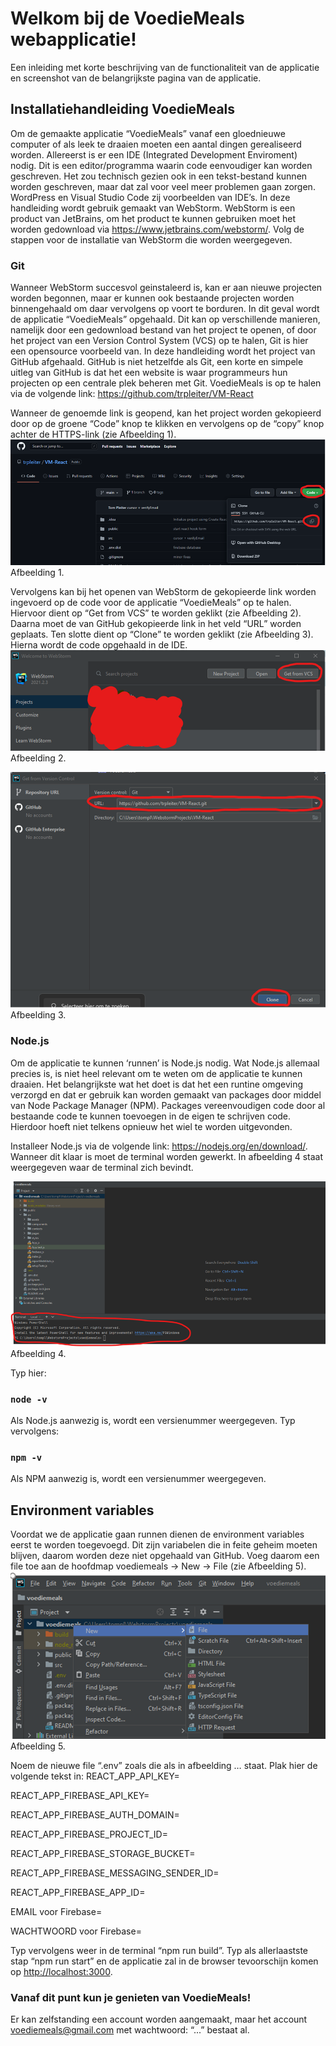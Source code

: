 # Welkom bij de VoedieMeals webapplicatie!

Een inleiding met korte beschrijving van de functionaliteit van de applicatie en screenshot van de belangrijkste pagina
van de applicatie.

## Installatiehandleiding VoedieMeals

Om de gemaakte applicatie “VoedieMeals” vanaf een gloednieuwe computer of als leek te draaien moeten een aantal dingen
gerealiseerd worden. Allereerst is er een IDE (Integrated Development Enviroment) nodig. Dit is een editor/programma
waarin code eenvoudiger kan worden geschreven. Het zou technisch gezien ook in een tekst-bestand kunnen worden
geschreven, maar dat zal voor veel meer problemen gaan zorgen. WordPress en Visual Studio Code zij voorbeelden van
IDE’s. In deze handleiding wordt gebruik gemaakt van WebStorm. WebStorm is een product van JetBrains, om het product te
kunnen gebruiken moet het worden gedownload via https://www.jetbrains.com/webstorm/. Volg de stappen voor de installatie
van WebStorm die worden weergegeven.

### Git

Wanneer WebStorm succesvol geinstaleerd is, kan er aan nieuwe projecten worden begonnen, maar er kunnen ook bestaande
projecten worden binnengehaald om daar vervolgens op voort te borduren. In dit geval wordt de applicatie “VoedieMeals”
opgehaald. Dit kan op verschillende manieren, namelijk door een gedownload bestand van het project te openen, of door
het project van een Version Control System (VCS) op te halen, Git is hier een opensource voorbeeld van. In deze
handleiding wordt het project van GitHub afgehaald. GitHub is niet hetzelfde als Git, een korte en simpele uitleg van
GitHub is dat het een website is waar programmeurs hun projecten op een centrale plek beheren met Git. VoedieMeals is op
te halen via de volgende link: https://github.com/trpleiter/VM-React

Wanneer de genoemde link is geopend, kan het project worden gekopieerd door op de groene “Code” knop te klikken en
vervolgens op de “copy” knop achter de HTTPS-link (zie Afbeelding 1).
![img.png](src/assets/github.png)
Afbeelding 1.

Vervolgens kan bij het openen van WebStorm de gekopieerde link worden ingevoerd op de code voor de applicatie
“VoedieMeals” op te halen. Hiervoor dient op “Get from VCS” te worden geklikt (zie Afbeelding 2). Daarna moet de van
GitHub gekopieerde link in het veld “URL” worden geplaats. Ten slotte dient op “Clone” te worden geklikt (zie Afbeelding
3). Hierna wordt de code opgehaald in de IDE.
![img.png](src/assets/git1.png)
Afbeelding 2.

![img.png](src/assets/git2.png)
Afbeelding 3.

### Node.js

Om de applicatie te kunnen ‘runnen’ is Node.js nodig. Wat Node.js allemaal precies is, is niet heel relevant om te weten
om de applicatie te kunnen draaien. Het belangrijkste wat het doet is dat het een runtine omgeving verzorgd en dat er
gebruik kan worden gemaakt van packages door middel van Node Package Manager (NPM). Packages vereenvoudigen code door al
bestaande code te kunnen toevoegen in de eigen te schrijven code. Hierdoor hoeft niet telkens opnieuw het wiel te worden
uitgevonden.

Installeer Node.js via de volgende link: https://nodejs.org/en/download/. Wanneer dit klaar is moet de terminal worden
gewerkt. In afbeelding 4 staat weergegeven waar de terminal zich bevindt.

![img.png](src/assets/terminalIDE.png)
Afbeelding 4.

Typ hier:

### `node -v`

Als Node.js aanwezig is, wordt een versienummer weergegeven. Typ vervolgens:

### `npm -v`

Als NPM aanwezig is, wordt een versienummer weergegeven.

## Environment variables

Voordat we de applicatie gaan runnen dienen de environment variables eerst te worden toegevoegd. Dit zijn variabelen die
in feite geheim moeten blijven, daarom worden deze niet opgehaald van GitHub. Voeg daarom een file toe aan de hoofdmap
voediemeals -> New -> File (zie Afbeelding 5).
![img.png](src/assets/env.png)
Afbeelding 5.

Noem de nieuwe file “.env” zoals die als in afbeelding … staat. Plak hier de volgende tekst in:
REACT_APP_API_KEY=

REACT_APP_FIREBASE_API_KEY=

REACT_APP_FIREBASE_AUTH_DOMAIN=

REACT_APP_FIREBASE_PROJECT_ID=

REACT_APP_FIREBASE_STORAGE_BUCKET= 

REACT_APP_FIREBASE_MESSAGING_SENDER_ID= 

REACT_APP_FIREBASE_APP_ID=

EMAIL voor Firebase= 

WACHTWOORD voor Firebase=

Typ vervolgens weer in de terminal “npm run build”. Typ als allerlaastste stap “npm run start” en de applicatie zal in
de browser tevoorschijn komen op [http://localhost:3000](http://localhost:3000).

### Vanaf dit punt kun je genieten van VoedieMeals!

Er kan zelfstanding een account worden aangemaakt, maar het account voediemeals@gmail.com met wachtwoord: “...” bestaat
al.

